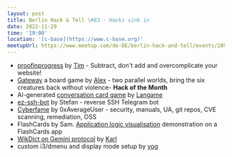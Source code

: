 ```yaml
---
layout: post
title: Berlin Hack & Tell \#83 - Hacks sink in
date: 2022-11-29
time: '19:00'
location: '[c-base](https://www.c-base.org)'
meetupUrl: https://www.meetup.com/de-DE/berlin-hack-and-tell/events/289908789/
---
```


* [proofinprogress](https://github.com/timdaub/proofinprogress.com) by [Tim](https://github.com/timdaub) - Subtract, don't add and overcomplicate your website!
* [Gateway](https://github.com/soulim/gateway) a board game by [Alex](https://github.com/soulim) - two parallel worlds, bring the six creatures back without violence- **Hack of the Month**
* AI-generated [conversation card game](https://cards.langa.me) by [Langame](https://github.com/langa-me)
* [ez-ssh-bot](https://github.com/echtzeit-dev/ez-ssh-bot) by Stefan - reverse SSH Telegram bot
* [Cyberfame](https://cyberfame.io) by 0xAverageUser - security, manuals, UA, git repos, CVE scanning, remediation, OSS
* FlashCards by Sam. [Application logic visualisation](https://stately.ai) demonstration on a FlashCards app
* [WikDict on Gemini protocol](https://github.com/karlb/wikdict-gemini) by [Karl](https://www.karl.berlin/)
* custom i3/dmenu and display mode setup by [vog](https://github.com/vog)

